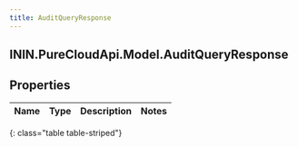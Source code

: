 ```yaml
---
title: AuditQueryResponse
---
```

## ININ.PureCloudApi.Model.AuditQueryResponse

## Properties

|Name | Type | Description | Notes|
|------------ | ------------- | ------------- | -------------|
{: class="table table-striped"}


